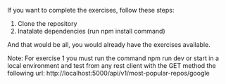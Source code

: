 If you want to complete the exercises, follow these steps:

1. Clone the repository
2. Inatalate dependencies (run npm install command)

And that would be all, you would already have the exercises available.

Note: For exercise 1 you must run the command npm run dev or start in a local environment and test from any rest client with the GET method the following url: http://localhost:5000/api/v1/most-popular-repos/google
